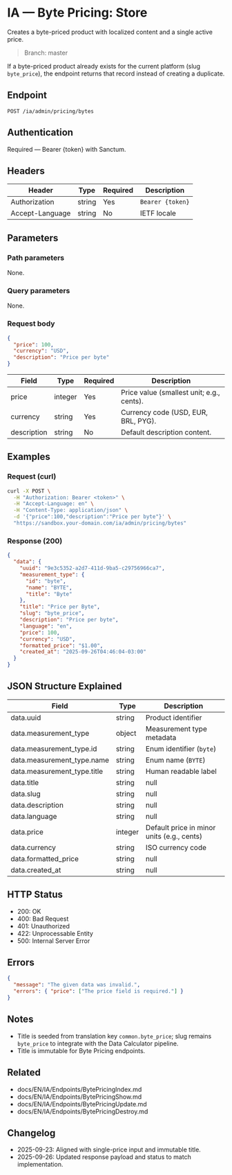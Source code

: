 # IA — Byte Pricing: Store

Creates a byte-priced product with localized content and a single active price.

> Branch: master

If a byte-priced product already exists for the current platform (slug `byte_price`), the endpoint returns that record instead of creating a duplicate.

## Endpoint

```
POST /ia/admin/pricing/bytes
```

## Authentication

Required — Bearer {token} with Sanctum.

## Headers

| Header          | Type   | Required | Description |
| --------------- | ------ | -------- | ----------- |
| Authorization   | string | Yes      | `Bearer {token}` |
| Accept-Language | string | No       | IETF locale |

## Parameters

### Path parameters

None.

### Query parameters

None.

### Request body

```json
{
  "price": 100,
  "currency": "USD",
  "description": "Price per byte"
}
```

| Field        | Type    | Required | Description |
| ------------ | ------- | -------- | ----------- |
| price        | integer | Yes      | Price value (smallest unit; e.g., cents). |
| currency     | string  | Yes      | Currency code (USD, EUR, BRL, PYG). |
| description  | string  | No       | Default description content. |

## Examples

### Request (curl)

```bash
curl -X POST \
  -H "Authorization: Bearer <token>" \
  -H "Accept-Language: en" \
  -H "Content-Type: application/json" \
  -d '{"price":100,"description":"Price per byte"}' \
  "https://sandbox.your-domain.com/ia/admin/pricing/bytes"
```

### Response (200)

```json
{
  "data": {
    "uuid": "9e3c5352-a2d7-411d-9ba5-c29756966ca7",
    "measurement_type": {
      "id": "byte",
      "name": "BYTE",
      "title": "Byte"
    },
    "title": "Price per Byte",
    "slug": "byte_price",
    "description": "Price per byte",
    "language": "en",
    "price": 100,
    "currency": "USD",
    "formatted_price": "$1.00",
    "created_at": "2025-09-26T04:46:04-03:00"
  }
}
```

## JSON Structure Explained

| Field                         | Type        | Description |
| ----------------------------- | ----------- | ----------- |
| data.uuid                     | string      | Product identifier |
| data.measurement_type         | object      | Measurement type metadata |
| data.measurement_type.id      | string      | Enum identifier (`byte`) |
| data.measurement_type.name    | string      | Enum name (`BYTE`) |
| data.measurement_type.title   | string      | Human readable label |
| data.title                    | string|null | Localized product title |
| data.slug                     | string|null | Slug used internally to locate the product |
| data.description              | string|null | Default description content |
| data.language                 | string|null | Locale tied to the default title |
| data.price                    | integer     | Default price in minor units (e.g., cents) |
| data.currency                 | string      | ISO currency code |
| data.formatted_price          | string|null | Human-friendly currency string |
| data.created_at               | string|null | Creation timestamp (ISO 8601) |

## HTTP Status

- 200: OK
- 400: Bad Request
- 401: Unauthorized
- 422: Unprocessable Entity
- 500: Internal Server Error

## Errors

```json
{
  "message": "The given data was invalid.",
  "errors": { "price": ["The price field is required."] }
}
```

## Notes

- Title is seeded from translation key `common.byte_price`; slug remains `byte_price` to integrate with the Data Calculator pipeline.
- Title is immutable for Byte Pricing endpoints.

## Related

- docs/EN/IA/Endpoints/BytePricingIndex.md
- docs/EN/IA/Endpoints/BytePricingShow.md
- docs/EN/IA/Endpoints/BytePricingUpdate.md
- docs/EN/IA/Endpoints/BytePricingDestroy.md

## Changelog

- 2025-09-23: Aligned with single-price input and immutable title.
- 2025-09-26: Updated response payload and status to match implementation.
